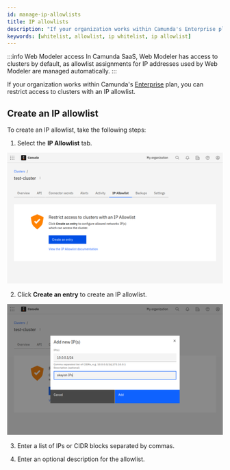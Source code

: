 ```yaml
---
id: manage-ip-allowlists
title: IP allowlists
description: "If your organization works within Camunda's Enterprise plan, you can restrict access to clusters with an IP allowlist."
keywords: [whitelist, allowlist, ip whitelist, ip allowlist]
---
```


:::info Web Modeler access
In Camunda SaaS, Web Modeler has access to clusters by default, as allowlist assignments for IP addresses used by Web Modeler are managed automatically.
:::

If your organization works within Camunda's [Enterprise](https://camunda.com/pricing/) plan, you can restrict access to clusters with an IP allowlist.

## Create an IP allowlist

To create an IP allowlist, take the following steps:

1. Select the **IP Allowlist** tab.

![cluster-details](./img/cluster-detail-ip-whitelists.png)

2. Click **Create an entry** to create an IP allowlist.

![create-alert](./img/cluster-detail-create-ip-whitelist.png)

3. Enter a list of IPs or CIDR blocks separated by commas.

4. Enter an optional description for the allowlist.
